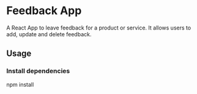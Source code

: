 # Feedback App

A React App to leave feedback for a product or service. It allows users to add, update and delete feedback.

## Usage

### Install dependencies

npm install
